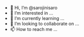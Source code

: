 - 👋 Hi, I’m @sarojinisaro
- 👀 I’m interested in ...
- 🌱 I’m currently learning ...
- 💞️ I’m looking to collaborate on ...
- 📫 How to reach me ...

<!---
sarojinisaro/sarojinisaro is a ✨ special ✨ repository because its `README.md` (this file) appears on your GitHub profile.
You can click the Preview link to take a look at your changes.
--->
